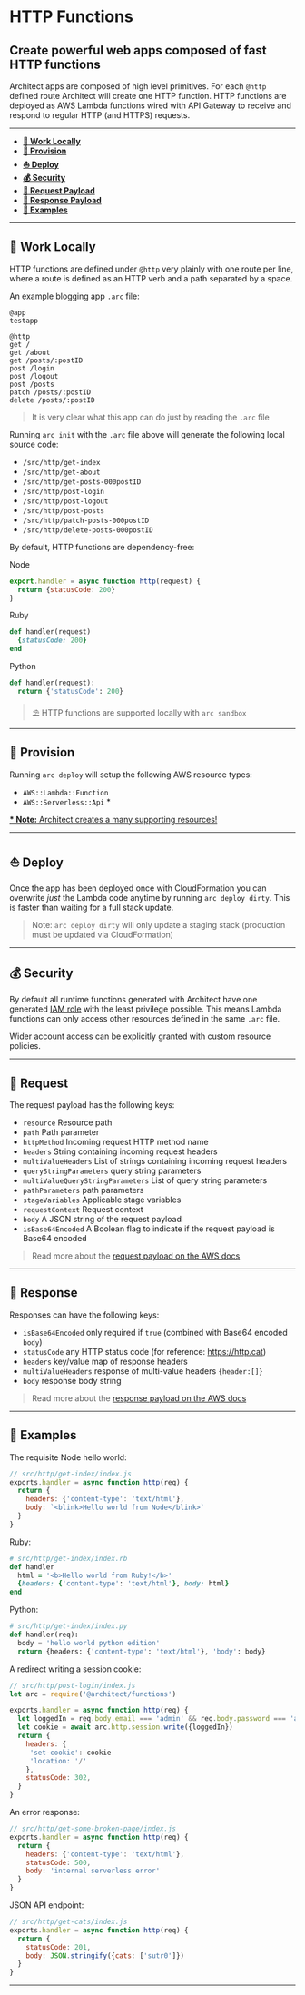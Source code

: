 # HTTP Functions

## Create powerful web apps composed of fast HTTP functions

Architect apps are composed of high level primitives. For each `@http` defined route Architect will create one HTTP function. HTTP functions are deployed as AWS Lambda functions wired with API Gateway to receive and respond to regular HTTP (and HTTPS) requests. 

---

- <a href=#local><b>🚜 Work Locally</b></a> 
- <a href=#provision><b>🌾 Provision</b></a> 
- <a href=#deploy><b>⛵️ Deploy</b></a>
- <a href=#sec><b>💰 Security</b></a>
- <a href=#req><b>🛫 Request Payload</b></a>
- <a href=#res><b>🛬 Response Payload</b></a>
- <a href=#examples><b>🎁 Examples</b></a>

---

<h2 id=local>🚜 Work Locally</h2>

HTTP functions are defined under `@http` very plainly with one route per line, where a route is defined as an HTTP verb and a path separated by a space.

An example blogging app `.arc` file:

```arc
@app
testapp

@http
get /
get /about
get /posts/:postID
post /login
post /logout
post /posts
patch /posts/:postID
delete /posts/:postID
```

> It is very clear what this app can do just by reading the `.arc` file

Running `arc init` with the `.arc` file above will generate the following local source code:

- `/src/http/get-index`
- `/src/http/get-about`
- `/src/http/get-posts-000postID`
- `/src/http/post-login`
- `/src/http/post-logout`
- `/src/http/post-posts`
- `/src/http/patch-posts-000postID`
- `/src/http/delete-posts-000postID`

By default, HTTP functions are dependency-free:

Node
```javascript
export.handler = async function http(request) {
  return {statusCode: 200}
}
```

Ruby
```ruby
def handler(request)
  {statusCode: 200}
end
``` 

Python
```python
def handler(request):
  return {'statusCode': 200}
```

> ⛱  HTTP functions are supported locally with `arc sandbox`

---

<h2 id=provision>🌾 Provision</h2>

Running `arc deploy` will setup the following AWS resource types:

- `AWS::Lambda::Function`
- `AWS::Serverless::Api` *

<a href="/api/1/package?arc=%40app%0Atestapp%0A%40static%0A%40http%0Aget%20%2F%0A" 
  target="blank"><b>* Note:</b> Architect creates a many supporting resources!</a>

---

<h2 id=deploy>⛵️ Deploy</h2>

Once the app has been deployed once with CloudFormation you can overwrite _just_ the Lambda code anytime by running `arc deploy dirty`. This is faster than waiting for a full stack update. 

> Note: `arc deploy dirty` will only update a staging stack (production must be updated via CloudFormation)

---

<h2 id=sec>💰 Security</h2>

By default all runtime functions generated with Architect have one generated <a href=https://docs.aws.amazon.com/IAM/latest/UserGuide/best-practices.html#grant-least-privilege target=blank>IAM role</a> with the least privilege possible. This means Lambda functions can only access other resources defined in the same `.arc` file. 

Wider account access can be explicitly granted with custom resource policies.

---

<h2 id=req>🛫 Request</h2>

The request payload has the following keys:

- `resource` Resource path
- `path` Path parameter
- `httpMethod` Incoming request HTTP method name
- `headers` String containing incoming request headers
- `multiValueHeaders` List of strings containing incoming request headers
- `queryStringParameters` query string parameters 
- `multiValueQueryStringParameters` List of query string parameters
- `pathParameters`  path parameters
- `stageVariables` Applicable stage variables
- `requestContext` Request context
- `body` A JSON string of the request payload
- `isBase64Encoded` A Boolean flag to indicate if the request payload is Base64 encoded

<blockquote>
Read more about the <a target=blank href=https://docs.aws.amazon.com/apigateway/latest/developerguide/set-up-lambda-proxy-integrations.html#api-gateway-simple-proxy-for-lambda-input-format>request payload on the AWS docs</a>
</blockquote>

---

<h2 id=res>🛬 Response</h2>

Responses can have the following keys:

- `isBase64Encoded` only required if `true` (combined with Base64 encoded `body`)
- `statusCode` any HTTP status code (for reference: https://http.cat)
- `headers` key/value map of response headers
- `multiValueHeaders` response of multi-value headers `{header:[]}`
- `body` response body string

<blockquote>
Read more about the <a target=blank href=https://docs.aws.amazon.com/apigateway/latest/developerguide/set-up-lambda-proxy-integrations.html#api-gateway-simple-proxy-for-lambda-output-format>response payload on the AWS docs</a>
</blockquote>



---

<h2 id=examples>🎁 Examples</h2>

The requisite Node hello world:

```javascript
// src/http/get-index/index.js
exports.handler = async function http(req) {
  return {
    headers: {'content-type': 'text/html'},
    body: `<blink>Hello world from Node</blink>` 
  }
}
```

Ruby:

```ruby
# src/http/get-index/index.rb
def handler
  html = '<b>Hello world from Ruby!</b>'
  {headers: {'content-type': 'text/html'}, body: html}
end
```

Python:

```python
# src/http/get-index/index.py
def handler(req): 
  body = 'hello world python edition'
  return {headers: {'content-type': 'text/html'}, 'body': body}
```

A redirect writing a session cookie:

```javascript
// src/http/post-login/index.js
let arc = require('@architect/functions')

exports.handler = async function http(req) {
  let loggedIn = req.body.email === 'admin' && req.body.password === 'admin'
  let cookie = await arc.http.session.write({loggedIn})
  return {
    headers: {
     'set-cookie': cookie
     'location: '/'
    },
    statusCode: 302,
  }
}
```

An error response:

```javascript
// src/http/get-some-broken-page/index.js
exports.handler = async function http(req) {
  return {
    headers: {'content-type': 'text/html'},
    statusCode: 500,
    body: 'internal serverless error'
  }
}
```

JSON API endpoint:

```javascript
// src/http/get-cats/index.js
exports.handler = async function http(req) {
  return {
    statusCode: 201,
    body: JSON.stringify({cats: ['sutr0']})
  }
}
```

---
